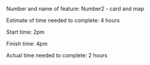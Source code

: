 Number and name of feature: Number2 - card and map

Estimate of time needed to complete: 4 hours

Start time: 2pm

Finish time: 4pm

Actual time needed to complete: 2 hours